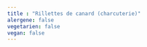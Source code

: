 ```yaml
---
title : "Rillettes de canard (charcuterie)"
alergene: false
vegetarien: false
vegan: false
--- 
```

